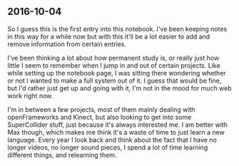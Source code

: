 ## 2016-10-04

So I guess this is the first entry into this notebook. I've been keeping notes in this way for a while now but with this it'll be a lot easier to add and remove information from certain entries.

I've been thinking a lot about how permanent study is, or really just how little I seem to remember when I jump in and out of certain projects. Like while setting up the notebook page, I was sitting there wondering whether or not I wanted to make a full system out of it. I guess that would be fine, but I'd rather just get up and going with it, I'm not in the mood for much web work right now.

I'm in between a few projects, most of them mainly dealing with openFrameworks and Kinect, but also looking to get into some SuperCollider stuff, just because it's always interested me. I am better with Max though, which makes me think it's a waste of time to just learn a new language. Every year I look back and think about the fact that I have no longer videos, no longer sound pieces, I spend a lot of time learning different things, and relearning them.
